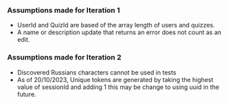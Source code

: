 ### Assumptions made for Iteration 1
- UserId and QuizId are based of the array length of users and quizzes.
- A name or description update that returns an error does not count as an edit.

### Assumptions made for Iteration 2
- Discovered Russians characters cannot be used in tests
- As of 20/10/2023, Unique tokens are generated by taking the highest value of sessionId and adding 1
this may be change to using uuid in the future.